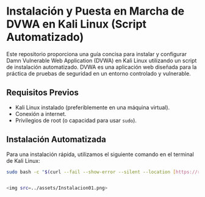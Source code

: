 # Instalación y Puesta en Marcha de DVWA en Kali Linux (Script Automatizado)

Este repositorio proporciona una guía concisa para instalar y configurar Damn Vulnerable Web Application (DVWA) en Kali Linux utilizando un script de instalación automatizado. DVWA es una aplicación web diseñada para la práctica de pruebas de seguridad en un entorno controlado y vulnerable.

## Requisitos Previos

* Kali Linux instalado (preferiblemente en una máquina virtual).
* Conexión a internet.
* Privilegios de root (o capacidad para usar `sudo`).

## Instalación Automatizada

Para una instalación rápida, utilizamos el siguiente comando en el terminal de Kali Linux:

```bash
sudo bash -c "$(curl --fail --show-error --silent --location [https://raw.githubusercontent.com/IamCarron/DVWA-Script/main/Install-DVWA.sh](https://raw.githubusercontent.com/IamCarron/DVWA-Script/main/Install-DVWA.sh))"```


<img src=../assets/Instalacion01.png>


